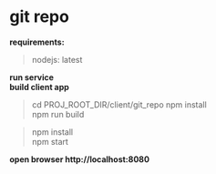 # git repo

**requirements:**  
  > nodejs: latest   
  

**run service**  
**build client app**
  > cd PROJ_ROOT_DIR/client/git_repo
  > npm install  
  > npm run build 
  
  > npm install   
  > npm start 

**open browser http://localhost:8080**








